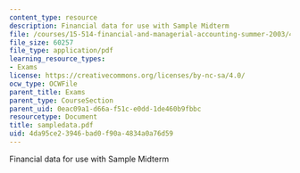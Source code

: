 ```yaml
---
content_type: resource
description: Financial data for use with Sample Midterm
file: /courses/15-514-financial-and-managerial-accounting-summer-2003/4da95ce23946bad0f90a4834a0a76d59_sampledata.pdf
file_size: 60257
file_type: application/pdf
learning_resource_types:
- Exams
license: https://creativecommons.org/licenses/by-nc-sa/4.0/
ocw_type: OCWFile
parent_title: Exams
parent_type: CourseSection
parent_uid: 0eac09a1-d66a-f51c-e0dd-1de460b9fbbc
resourcetype: Document
title: sampledata.pdf
uid: 4da95ce2-3946-bad0-f90a-4834a0a76d59
---
```

Financial data for use with Sample Midterm